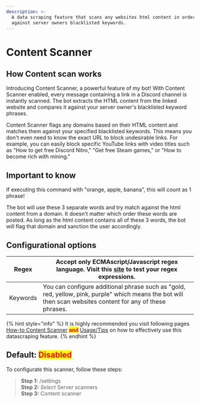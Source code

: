 ```yaml
---
description: >-
  A data scraping feature that scans any websites html content in order to match
  against server owners blacklisted keywords.
---
```


# Content Scanner

## How Content scan works

Introducing Content Scanner, a powerful feature of my bot! With Content Scanner enabled, every message containing a link in a Discord channel is instantly scanned. The bot extracts the HTML content from the linked website and compares it against your server owner's blacklisted keyword phrases.

Content Scanner flags any domains based on their HTML content and matches them against your specified blacklisted keywords. This means you don't even need to know the exact URL to block undesirable links. For example, you can easily block specific YouTube links with video titles such as "How to get free Discord Nitro," "Get free Steam games," or "How to become rich with mining."

## Important to know

If executing this command with "orange, apple, banana", this will count as 1 phrase!

The bot will use these 3 separate words and try match against the html content from a domain. It doesn't matter which order these words are posted. As long as the html content contains all of these 3 words, the bot will flag that domain and sanction the user accordingly.

## Configurational options

| Regex    | Accept only ECMAscript/Javascript regex language. Visit this [site](https://regex101.com/) to test your regex expressions.                                  |
| -------- | ----------------------------------------------------------------------------------------------------------------------------------------------------------- |
| Keywords | You can configure additional phrase such as "gold, red, yellow, pink, purple" which means the bot will then scan websites content for any of these phrases. |

&#x20;

{% hint style="info" %}
It is highly recommended you visit following pages [How-to Content Scanner](content-scan.md#how-content-scan-works) <mark style="color:red;">**and**</mark> [Usage/Tips](../commands/content-scan/usage-tips.md) on how to effectively use this datascraping feature.
{% endhint %}



## Default: <mark style="color:red;">Disabled</mark>

To configurate this scanner, follow these steps:

> **Step 1:** /settings\
> **Step 2:** _Select_ Server scanners\
> **Step 3:** Content scanner
